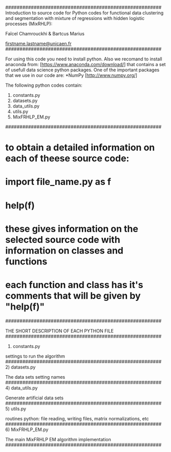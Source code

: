 #######################################################
Introduction to source code for Python codes for functional data clustering and segmentation with mixture of regressions with hidden logistic processes (MixRHLP): 

Faĩcel Chamrouckhi & Bartcus Marius

firstname.lastname@unicaen.fr
#######################################################



For using this code you need to install python.
Also we recomand to install anaconda from: [https://www.anaconda.com/download/] that contains a set of usefull data science python packages.
One of the important packages that we use in our code are:
*NumPy [http://www.numpy.org/]


The following python codes contain:
1) constants.py
2) datasets.py
3) data_utils.py
4) utils.py
5) MixFRHLP_EM.py

#######################################################
# to obtain a detailed information on each of theese source code:
#
# import file_name.py as f
# help(f)
#
# these gives information on the selected source code with information on classes and functions
# each function and class has it's comments that will be given by "help(f)"
#######################################################



THE SHORT DESCRIPTION OF EACH PYTHON FILE
#######################################################
1) constants.py									
													  
settings to run the algorithm                         
#######################################################
2) datasets.py

The data sets setting names
#######################################################
4) data_utils.py

Generate artificial data sets	
#######################################################
5) utils.py

routines python: file reading, writing files, matrix normalizations, etc
#######################################################
6) MixFRHLP_EM.py

The main MixFRHLP EM algorithm implementation
#######################################################
